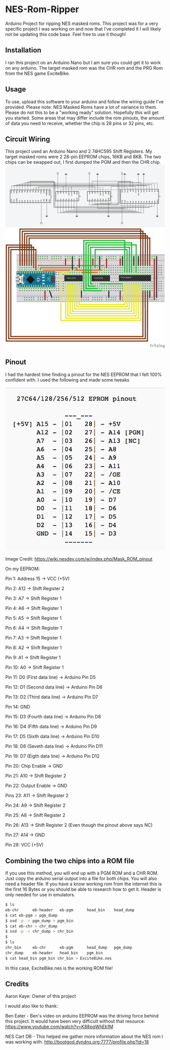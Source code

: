 # NES-Rom-Ripper
Arduino Project for ripping NES masked roms. This project was for a very specific project I was working on and now that I've completed it I will likely not be updating this code base. Feel free to use it though!

## Installation

I ran this project on an Arduino Nano but I am sure you could get it to work on any arduino. The target masked rom was the CHR rom and the PRG Rom from the NES game ExciteBike.

## Usage

To use, upload this software to your arduino and follow the wiring guide I've provided. Please note: NES Masked Roms have a lot of variance to them. Please do not this to be a "working ready" solution. Hopefully this will get you started. Some areas that may differ include the rom pinouts, the amount of data you need to receive, whether the chip is 28 pins or 32 pins, etc.

## Circuit Wiring
This project used an Arduino Nano and 2 74HC595 Shift Registers. My target masked roms were 2 28-pin EEPROM chips, 16KB and 8KB. The two chips can be swapped out, I first dumped the PGM and then the CHR chip.
![alt text](https://raw.githubusercontent.com/ajk4550/NES-Rom-Ripper/master/REF-Circuit.png)
![alt text](https://raw.githubusercontent.com/ajk4550/NES-Rom-Ripper/master/REF-FRITZING.png)

## Pinout
I had the hardest time finding a pinout for the NES EEPROM that I felt 100% confident with. I used the following and made some tweaks

![alt text](https://raw.githubusercontent.com/ajk4550/NES-Rom-Ripper/master/REF-Pinout.png)

Image Credit: https://wiki.nesdev.com/w/index.php/Mask_ROM_pinout

On my EEPROM:

Pin 1: Address 15 -> VCC (+5V)

Pin 2:  A12 -> Shift Register 2

Pin 3:  A7 -> Shift Register 1

Pin 4:  A6 -> Shift Register 1

Pin 5:  A5 -> Shift Register 1

Pin 6:  A4 -> Shift Register 1

Pin 7:  A3 -> Shift Register 1

Pin 8:  A2 -> Shift Register 1

Pin 9:  A1 -> Shift Register 1

Pin 10: A0 -> Shift Register 1

Pin 11: D0 (First data line) -> Arduino Pin D5

Pin 12: D1 (Second data line) -> Arduino Pin D6

Pin 13: D2 (Third data line) -> Arduino Pin D7

Pin 14: GND

Pin 15: D3 (Fourth data line) -> Arduino Pin D8

Pin 16: D4 (Fifth data line) -> Arduino Pin D9

Pin 17: D5 (Sixth data line) -> Arduino Pin D10

Pin 18: D6 (Seveth data line) -> Arduino Pin D11

Pin 19: D7 (Eigth data line) -> Arduino Pin D12

Pin 20: Chip Enable -> GND

Pin 21: A10 -> Shift Register 2

Pin 22: Output Enable -> GND

Pins 23: A11 -> Shift Register 2

Pin 24: A9 -> Shift Register 2

Pin 25: A8 -> Shift Register 2

Pin 26: A13 -> Shift Register 2 (Even though the pinout above says NC)

Pin 27: A14 -> GND

Pin 28: VCC (+5V)

## Combining the two chips into a ROM file

If you use this method, you will end up with a PGM ROM and a CHR ROM. Just copy the arduino serial output into a file for both chips. You will also need a header file. If you have a know working rom from the internet this is the first 16 Bytes or you should be able to research how to get it. Header is only needed for use in emulators.


```bash
$ ls
eb-chr		eb-header	eb-pgm		head_bin	head_dump
$ cat eb-pgm > pgm_dump
$ xxd -p -r pgm_dump > pgm_bin
$ cat eb-chr > chr_dump
$ xxd -p -r chr_dump > chr_bin
$ 
$ ls
chr_bin		eb-chr		eb-pgm		head_dump	pgm_dump
chr_dump	eb-header	head_bin	pgm_bin
$ cat head_bin pgm_bin chr_bin > ExciteBike.nes
```


In this case, ExciteBike.nes is the working ROM file!


## Credits

Aaron Kaye: Owner of this project

I would also like to thank:

Ben Eater - Ben's video on arduino EEPROM was the driving force behind this project. It would have been very difficult without that resource:
https://www.youtube.com/watch?v=K88pgWhEb1M

NES Cart DB - This helped me gather more information about the NES rom I was working with. 
http://bootgod.dyndns.org:7777/profile.php?id=18
